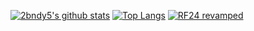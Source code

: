 [![2bndy5's github stats](https://github-readme-stats.vercel.app/api?username=2bndy5&show_icons=true&theme=chartreuse-dark)](https://github.com/anuraghazra/github-readme-stats)
[![Top Langs](https://github-readme-stats.vercel.app/api/top-langs/?username=2bndy5&layout=compact&langs_count=6&hide=pawn&theme=chartreuse-dark)](https://github.com/anuraghazra/github-readme-stats)
[![RF24 revamped](https://github-readme-stats.vercel.app/api/pin/?username=2bndy5&repo=RF24&theme=chartreuse-dark)](https://github.com/2bndy5/RF24/tree/revamp)

<!--
[![2bndy5's wakatime stats](https://github-readme-stats.vercel.app/api/wakatime?username=2bndy5&layout=compact)](https://github.com/anuraghazra/github-readme-stats)

**2bndy5/2bndy5** is a ✨ _special_ ✨ repository because its `README.md` (this file) appears on your GitHub profile.

Here are some ideas to get you started:

- 🔭 I’m currently working on ...
- 🌱 I’m currently learning ...
- 👯 I’m looking to collaborate on ...
- 🤔 I’m looking for help with ...
- 💬 Ask me about ...
- 📫 How to reach me: ...
- 😄 Pronouns: ...
- ⚡ Fun fact: ...
-->
